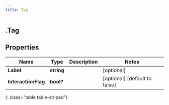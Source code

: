 ```yaml
---
title: Tag
---
```

## .Tag

## Properties

|Name | Type | Description | Notes|
|------------ | ------------- | ------------- | -------------|
| **Label** | **string** |  | [optional] |
| **InteractionFlag** | **bool?** |  | [optional] [default to false]|
{: class="table table-striped"}



